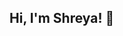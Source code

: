 ## Hi, I'm Shreya! 👋

<!--
**shreyaagrawal30/shreyaagrawal30** is a ✨ _special_ ✨ repository because its `README.md` (this file) appears on your GitHub profile.

Here are some ideas to get you started:

- 🔭 I’m currently working on ...
- 🌱 I’m currently learning ...
- 📖🎓 I'm currently studying BSc. Computing Science in University of Alberta, Edmonton
- 👯 I’m looking to collaborate on ...
- 🤔 I’m looking for help with ...
- 💬 Ask me about ...
- 📫 How to reach me: sagrawa2@ualberta.ca
- 😄 Pronouns: she/her
- ⚡ Fun fact: ...
-->
